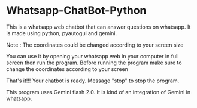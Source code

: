 # Whatsapp-ChatBot-Python
This is a whatsapp web chatbot that can answer questions on whatsapp. It is made using python, pyautogui and gemini.

Note : The coordinates could be changed according to your screen size

You can use it by opening your whatsapp web in your computer in full screen then run the program.
Before running the program make sure to change the coordinates according to your screen

That's it!!! Your chatbot is ready. Message "stop" to stop the program.

This program uses Gemini flash 2.0. It is kind of an integration of Gemini in whatsapp.
